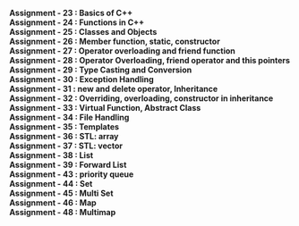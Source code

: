 <b>Assignment - 23 :  Basics of C++</b><br>
<b>Assignment - 24 :  Functions in C++</b><br>
<b>Assignment - 25 :  Classes and Objects</b><br>
<b>Assignment - 26 :  Member function, static, constructor</b><br>
<b>Assignment - 27 :  Operator overloading and friend function</b><br>
<b>Assignment - 28 :  Operator Overloading, friend operator and this pointers</b><br>
<b>Assignment - 29 :  Type Casting and Conversion</b><br>
<b>Assignment - 30 :  Exception Handling</b><br>
<b>Assignment - 31 :  new and delete operator, Inheritance</b><br>
<b>Assignment - 32 :  Overriding, overloading, constructor in inheritance</b><br>
<b>Assignment - 33 :  Virtual Function, Abstract Class</b><br>
<b>Assignment - 34 :  File Handling</b><br>
<b>Assignment - 35 :  Templates</b><br>
<b>Assignment - 36 :  STL: array</b><br>
<b>Assignment - 37 :  STL: vector</b><br>
<b>Assignment - 38 :  List</b><br>
<b>Assignment - 39 :  Forward List</b><br>
<b>Assignment - 43 :  priority queue</b><br>
<b>Assignment - 44 :  Set</b><br>
<b>Assignment - 45 :  Multi Set</b><br>
<b>Assignment - 46 :  Map</b><br>
<b>Assignment - 48 :  Multimap</b><br>
